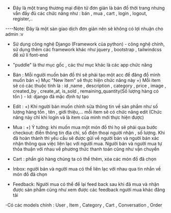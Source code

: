 - Đây là một trang thương mại điện tử đơn giản là bán đồ thời trang nhưng vẫn đầy đủ các chức năng như : bán , mua , cart , login , logout, register,..

----Note: Đây là một sàn giao dịch đơn giản nên sẽ không có lợi nhuận cho admin :v

- Sử dụng công nghệ Django (Framework của python) - công nghệ chính, sử dụng thêm các framework khác như jquery , bootstrap , tailwindcss để xử lí font-end

- "puddle" là thư mục gốc , các thư mục khác là các app chức năng


- Bán : Mỗi người muốn bán đồ thì sẽ phải tạo một acc để đăng đồ mình muốn bán
    +) Mục "New Item" sẽ thực hiện chức năng này
    +) Mỗi item sẽ có các thuộc tính là : id ,name , description , category , price , image , created_by , create_at, is_sold , remaining_quantity(Số lượng hàng có tồn )
        - Id: django đã mặc định tự tạo
- Edit :
    +) Khi người bán muốn chỉnh sửa thông tin về sản phẩm như số lượng hàng tồn , tên , giới thiệu,... mỗi item sẽ có chức năng edit (Chức năng này chỉ khi login và là item của minh mới thực hiện được)
- Mua :
    +) Ý tưởng: khi muốn mua một món đồ thì họ sẽ phải qua bước checkout: điền thông tin địa chỉ, số điện thoại người nhận , số lượng. Khi đã hoàn thành thì yêu cầu sẽ được gửi về người bán và người bán xác nhận thông qua việc liên lạc với người mua. Người bán và người mua tự thỏa thuận với nhau về phương thức thanh toán cũng như vận chuyển

- Cart : phần giỏ hàng chúng ta có thể thêm, xóa các món đồ đã chọn 

- Inbox: người bán và người mua có thể liên lạc với nhau qua tin nhắn về món đồ đã chọn

- Feedback: Người mua có thể để lại feed back sau khi đã mua và nhận được sản phẩm cũng như xem được các feedback người mua khác đăng tải

-Có các models chính : User , Item , Category , Cart , Conversation , Order

